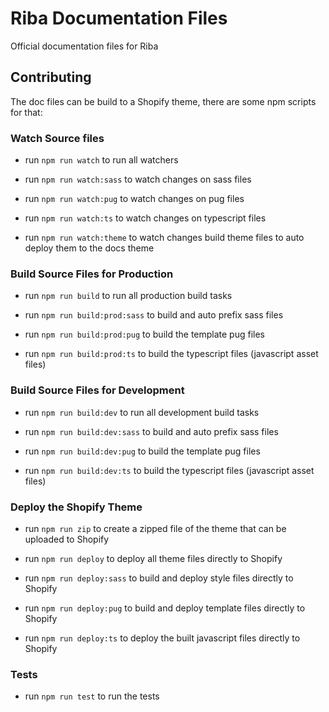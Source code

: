 # Riba Documentation Files
Official documentation files for Riba

## Contributing

The doc files can be build to a Shopify theme, there are some npm scripts for that:

### Watch Source files
* run `npm run watch` to run all watchers 

* run `npm run watch:sass` to watch changes on sass files
* run `npm run watch:pug` to watch changes on pug files
* run `npm run watch:ts` to watch changes on typescript files
* run `npm run watch:theme` to watch changes build theme files to auto deploy them to the docs theme

### Build Source Files for Production
* run `npm run build` to run all production build tasks 

* run `npm run build:prod:sass` to build and auto prefix sass files
* run `npm run build:prod:pug` to build the template pug files
* run `npm run build:prod:ts` to build the typescript files (javascript asset files)

### Build Source Files for Development
* run `npm run build:dev` to run all development build tasks 

* run `npm run build:dev:sass` to build and auto prefix sass files
* run `npm run build:dev:pug` to build the template pug files
* run `npm run build:dev:ts` to build the typescript files (javascript asset files)

### Deploy the Shopify Theme
* run `npm run zip` to create a zipped file of the theme that can be uploaded to Shopify 

* run `npm run deploy` to deploy all theme files directly to Shopify
* run `npm run deploy:sass` to build and deploy style files directly to Shopify
* run `npm run deploy:pug` to build and deploy template files directly to Shopify
* run `npm run deploy:ts` to deploy the built javascript files directly to Shopify

### Tests
* run `npm run test` to run the tests
